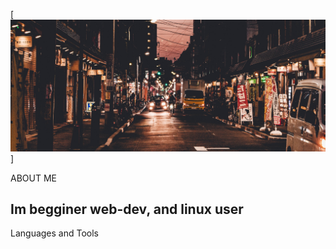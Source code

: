 [![Header](https://github.com/Teishotoku/Teishotoku/blob/main/tokyo-sunset.jpg)]

ABOUT ME
## Im begginer web-dev, and linux user

Languages and Tools
